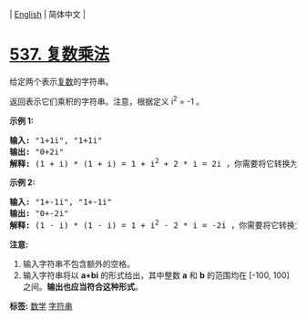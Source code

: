 | [English](README_EN.md) | 简体中文 |

# [537. 复数乘法](https://leetcode-cn.com/problems/complex-number-multiplication)
<p>给定两个表示<a href="https://baike.baidu.com/item/%E5%A4%8D%E6%95%B0/254365?fr=aladdin">复数</a>的字符串。</p>

<p>返回表示它们乘积的字符串。注意，根据定义 i<sup>2</sup> = -1 。</p>

<p><strong>示例 1:</strong></p>

<pre>
<strong>输入:</strong> &quot;1+1i&quot;, &quot;1+1i&quot;
<strong>输出:</strong> &quot;0+2i&quot;
<strong>解释:</strong> (1 + i) * (1 + i) = 1 + i<sup>2</sup> + 2 * i = 2i ，你需要将它转换为 0+2i 的形式。
</pre>

<p><strong>示例 2:</strong></p>

<pre>
<strong>输入:</strong> &quot;1+-1i&quot;, &quot;1+-1i&quot;
<strong>输出:</strong> &quot;0+-2i&quot;
<strong>解释:</strong> (1 - i) * (1 - i) = 1 + i<sup>2</sup> - 2 * i = -2i ，你需要将它转换为 0+-2i 的形式。 
</pre>

<p><strong>注意:</strong></p>

<ol>
	<li>输入字符串不包含额外的空格。</li>
	<li>输入字符串将以&nbsp;<strong>a+bi</strong> 的形式给出，其中整数 <strong>a</strong> 和 <strong>b</strong> 的范围均在 [-100, 100] 之间。<strong>输出也应当符合这种形式</strong>。</li>
</ol>

**标签:**  [数学](https://leetcode-cn.com/tag/math) [字符串](https://leetcode-cn.com/tag/string) 